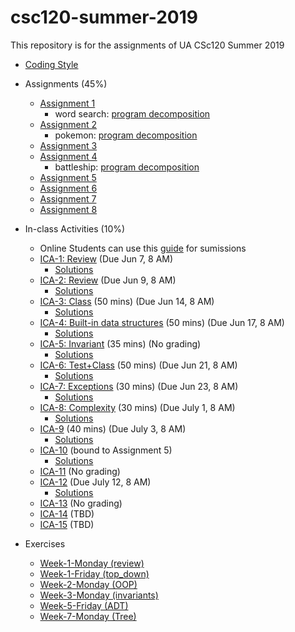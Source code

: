 # csc120-summer-2019
This repository is for the assignments of UA CSc120 Summer 2019

* [Coding Style](coding-style.md#csc-120-programming-style)

* Assignments (45%)
	* [Assignment 1](assignments/week-1/week-1.md#csc-120-summer-2019-assginment-1#csc-120-summer-2019-assignment-1)
		* word search: [program decomposition](assignments/week-1/word-search-decomp.pdf)
	* [Assignment 2](assignments/week-2/week-2.md#csc-120-summer-2019-assginment-2#csc-120-summer-2019-assignment-2)
		* pokemon: [program decomposition](assignments/week-2/Assg2Decomposition.pdf)
	* [Assignment 3](assignments/week-3/week-3.md#csc-120-summer-2019-assginment-3#csc-120-summer-2019-assignment-3)
	* [Assignment 4](assignments/week-4/week-4.md)
		* battleship: [program decomposition](assignments/week-4/Assignment4Decomposition.pdf)
	* [Assignment 5](assignments/week-5/week-5.md)
	* [Assignment 6](assignments/week-6/week-6.md)
	* [Assignment 7](assignments/week-7/week-7.md)
	* [Assignment 8](assignments/week-8/week-8.md)

* In-class Activities (10%)
	* Online Students can use this [guide](https://gradescope-static-assets.s3-us-west-2.amazonaws.com/help/submitting_hw_guide.pdf) for sumissions
	* [ICA-1: Review](ICA/ica1.pdf) (Due Jun 7, 8 AM)
		* [Solutions](ICA/ica1-solutions.pdf)
	* [ICA-2: Review](ICA/ica2.pdf) (Due Jun 9, 8 AM)
		* [Solutions](ICA/ica2-solutions.pdf)
	* [ICA-3: Class](ICA/ica3.pdf) (50 mins) (Due Jun 14, 8 AM)
		* [Solutions](ICA/ica3-solutions.pdf)
	* [ICA-4: Built-in data structures](ICA/ica4.pdf) (50 mins) (Due Jun 17, 8 AM)
		* [Solutions](ICA/ica4-solutions.pdf)
	* [ICA-5: Invariant](ICA/ica5.pdf) (35 mins) (No grading)
		* [Solutions](ICA/ica5-solutions.pdf)
	* [ICA-6: Test+Class](ICA/ica6-test+class.pdf) (50 mins) (Due Jun 21, 8 AM)
		* [Solutions](ICA/ica6-solutions.pdf)
	* [ICA-7: Exceptions](ICA/ica7-exceptions.pdf) (30 mins) (Due Jun 23, 8 AM)
		* [Solutions](ICA/ica7-solutions.pdf)
	* [ICA-8: Complexity](ICA/ica8.pdf) (30 mins) (Due July 1, 8 AM)
		* [Solutions](ICA/ica8-solutions.pdf)
	* [ICA-9](ICA/ica9.pdf) (40 mins) (Due July 3, 8 AM)
		* [Solutions](ICA/ica9-solutions.pdf)
	* [ICA-10](ICA/ica10-linkedlists.pdf) (bound to Assignment 5)
		* [Solutions](ICA/linked_list.py)
	* [ICA-11](ICA/ica11-recursion.pdf) (No grading)
	* [ICA-12](ICA/ica12.pdf) (Due July 12, 8 AM)
		* [Solutions](ICA/ica12-solutions.py)
	* [ICA-13](ICA/ica13.pdf) (No grading)
	* [ICA-14](ICA/ica14.pdf) (TBD)
	* [ICA-15](ICA/ica15-hash.pdf) (TBD)

* Exercises
	* [Week-1-Monday (review)](exercises/ex-python-review-1.pdf)
	* [Week-1-Friday (top_down)](exercises/ex-topdown.pdf)
	* [Week-2-Monday (OOP)](exercises/ex-classes.pdf)
	* [Week-3-Monday (invariants)](exercises/ex-invariants.pdf)
	* [Week-5-Friday (ADT)](exercises/ex-stacks-queues.pdf)
	* [Week-7-Monday (Tree)](exercises/ex-tree1.pdf)
